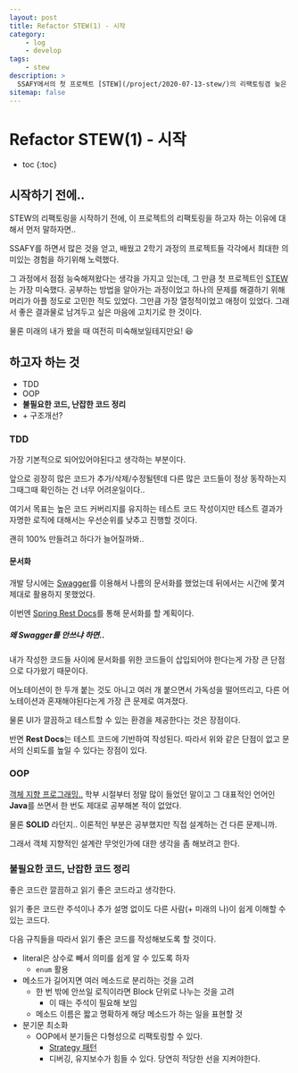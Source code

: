 ```yaml
---
layout: post
title: Refactor STEW(1) - 시작
category:
    - log
    - develop
tags:
    - stew
description: >
  SSAFY에서의 첫 프로젝트 [STEW](/project/2020-07-13-stew/)의 리팩토링겸 늦은 회고를 시작합니다.
sitemap: false
---
```

# Refactor STEW(1) - 시작

* toc
{:toc}

## 시작하기 전에..

STEW의 리팩토링을 시작하기 전에, 이 프로젝트의 리팩토링을 하고자 하는 이유에 대해서 먼저 말하자면..  

SSAFY를 하면서 많은 것을 얻고, 배웠고 2학기 과정의 프로젝트들 각각에서 최대한 의미있는 경험을 하기위해 노력했다.

그 과정에서 점점 능숙해져왔다는 생각을 가지고 있는데, 그 만큼 첫 프로젝트인 <u>STEW</u>는 가장 미숙했다. 공부하는 방법을 알아가는 과정이었고 하나의 문제를 해결하기 위해 머리가 아플 정도로 고민한 적도 있었다. 그만큼 가장 열정적이었고 애정이 있었다. 그래서 좋은 결과물로 남겨두고 싶은 마음에 고치기로 한 것이다.

물론 미래의 내가 봤을 때 여전히 미숙해보일테지만요! 😆

## 하고자 하는 것

* TDD
* OOP
* **불필요한 코드, 난잡한 코드 정리**
* \+ 구조개선?

### TDD

가장 기본적으로 되어있어야된다고 생각하는 부분이다.

앞으로 굉장히 많은 코드가 추가/삭제/수정될텐데 다른 많은 코드들이 정상 동작하는지 그때그때 확인하는 건 너무 어려운일이다..

여기서 목표는 높은 코드 커버리지를 유지하는 테스트 코드 작성이지만 테스트 결과가 자명한 로직에 대해서는 우선순위를 낮추고 진행할 것이다.

괜히 100% 만들려고 하다가 늘어질까봐..

#### 문서화

개발 당시에는 <u>Swagger</u>를 이용해서 나름의 문서화를 했었는데 뒤에서는 시간에 쫓겨 제대로 활용하지 못했었다. 

이번엔 <u>Spring Rest Docs</u>를 통해 문서화를 할 계획이다.

##### 왜 Swagger를 안쓰냐 하면..

내가 작성한 코드들 사이에 문서화를 위한 코드들이 삽입되어야 한다는게 가장 큰 단점으로 다가왔기 때문이다.  

어노테이션이 한 두개 붙는 것도 아니고 여러 개 붙으면서 가독성을 떨어뜨리고, 다른 어노테이션과 혼재해야된다는게 가장 큰 문제로 여겨졌다.

물론 UI가 깔끔하고 테스트할 수 있는 환경을 제공한다는 것은 장점이다.

반면 **Rest Docs**는 테스트 코드에 기반하여 작성된다. 따라서 위와 같은 단점이 없고 문서의 신뢰도를 높일 수 있다는 장점이 있다.

### OOP

<u>객체 지향 프로그래밍..</u> 학부 시절부터 정말 많이 들었던 말이고 그 대표적인 언어인 **Java**를 쓰면서 한 번도 제대로 공부해본 적이 없었다.

물론 **SOLID** 라던지.. 이론적인 부분은 공부했지만 직접 설계하는 건 다른 문제니까. 

그래서 객체 지향적인 설계란 무엇인가에 대한 생각을 좀 해보려고 한다.

### 불필요한 코드, 난잡한 코드 정리

좋은 코드란 깔끔하고 읽기 좋은 코드라고 생각한다.  

읽기 좋은 코드란 주석이나 추가 설명 없이도 다른 사람(+ 미래의 나)이 쉽게 이해할 수 있는 코드다.

다음 규칙들을 따라서 읽기 좋은 코드를 작성해보도록 할 것이다.

* literal은 상수로 빼서 의미를 쉽게 알 수 있도록 하자
    * `enum` 활용
* 메소드가 길어지면 여러 메소드로 분리하는 것을 고려
    * 한 번 밖에 안쓰일 로직이라면 Block 단위로 나누는 것을 고려
        * 이 때는 주석이 필요해 보임
    * 메소드 이름은 짧고 명확하게 해당 메소드가 하는 일을 표현할 것
* 분기문 최소화
    * OOP에서 분기들은 다형성으로 리팩토링할 수 있다.
        * <u>Strategy 패턴</u>
        * 디버깅, 유지보수가 힘들 수 있다. 당연히 적당한 선을 지켜야한다.